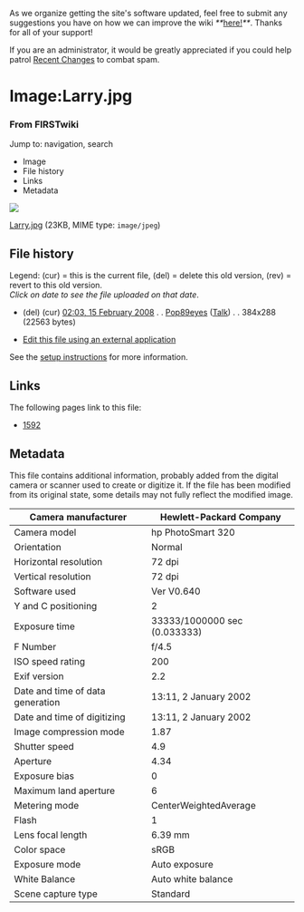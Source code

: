 As we organize getting the site's software updated, feel free to submit any
suggestions you have on how we can improve the wiki
_**_[here!](/index.php/User:Hallry/Suggestions "User:Hallry/Suggestions"
)_**_. Thanks for all of your support!

If you are an administrator, it would be greatly appreciated if you could help
patrol [Recent Changes](/index.php/Special:Recentchanges
"Special:Recentchanges" ) to combat spam.

# Image:Larry.jpg

### From FIRSTwiki

Jump to: navigation, search

  * Image
  * File history
  * Links
  * Metadata

![](/media/6/62/Larry.jpg)

[Larry.jpg](/media/6/62/Larry.jpg "Larry.jpg" ) (23KB, MIME type:
`image/jpeg`)

## File history

Legend: (cur) = this is the current file, (del) = delete this old version,
(rev) = revert to this old version.  
_Click on date to see the file uploaded on that date_.

  * (del) (cur) [02:03, 15 February 2008](/media/6/62/Larry.jpg "/media/6/62/Larry.jpg" ) . . [Pop89eyes](/index.php?title=User:Pop89eyes&action=edit "User:Pop89eyes" ) ([Talk](/index.php?title=User_talk:Pop89eyes&action=edit "User talk:Pop89eyes" )) . . 384x288 (22563 bytes)
  

  * [Edit this file using an external application](/index.php?title=Image:Larry.jpg&action=edit&externaledit=true&mode=file "Image:Larry.jpg" )

See the [setup
instructions](http://meta.wikimedia.org/wiki/Help:External_editors
"http://meta.wikimedia.org/wiki/Help:External_editors" ) for more information.

## Links

The following pages link to this file:

  * [1592](/index.php/1592 "1592" )

## Metadata

This file contains additional information, probably added from the digital
camera or scanner used to create or digitize it. If the file has been modified
from its original state, some details may not fully reflect the modified
image.

Camera manufacturer |  Hewlett-Packard Company  
---|---  
Camera model |  hp PhotoSmart 320  
Orientation |  Normal  
Horizontal resolution |  72 dpi  
Vertical resolution |  72 dpi  
Software used |  Ver V0.640  
Y and C positioning |  2  
Exposure time |  33333/1000000 sec (0.033333)  
F Number |  f/4.5  
ISO speed rating |  200  
Exif version |  2.2  
Date and time of data generation |  13:11, 2 January 2002  
Date and time of digitizing |  13:11, 2 January 2002  
Image compression mode |  1.87  
Shutter speed |  4.9  
Aperture |  4.34  
Exposure bias |  0  
Maximum land aperture |  6  
Metering mode |  CenterWeightedAverage  
Flash |  1  
Lens focal length |  6.39 mm  
Color space |  sRGB  
Exposure mode |  Auto exposure  
White Balance |  Auto white balance  
Scene capture type |  Standard  
  
